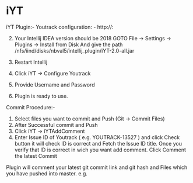 # iYT
iYT Plugin:-
Youtrack configuration: - http://<youtrack host>:<port>
 
2.	Your Intellij IDEA version  should be 2018 
GOTO File -> Settings -> Plugins -> Install from Disk And give the path 
/nfs/iind/disks/nbval5/intellij_plugin/iYT-2.0-all.jar 
3.	Restart Intellij
4.	Click iYT -> Configure Youtrack 
 
5.	Provide Username and Password
6.	Plugin is ready to use.

Commit Procedure:- 
1.	Select files you want to commit and Push (Git -> Commit Files)
2.	After Successful commit and Push 
3.	Click iYT -> iYTAddComment
4.	Enter Issue ID of Youtrack ( e.g. YOUTRACK-13527 ) and click Check button it will check ID is correct and Fetch the Issue ID title. Once you verify that ID is correct in wich  you want add comment. Click Comment the latest Commit
 

Plugin will comment your latest git commit link and git hash and Files which you have pushed into master. 
	e.g. 
	 
